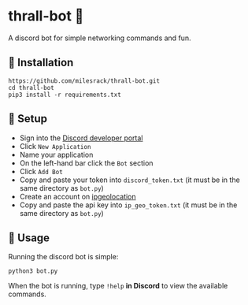 # thrall-bot :robot:
A discord bot for simple networking commands and fun.

## :pushpin: Installation
```
https://github.com/milesrack/thrall-bot.git
cd thrall-bot
pip3 install -r requirements.txt
```

## :pushpin: Setup
- Sign into the [Discord developer portal](https://discord.com/developers)
- Click `New Application`
- Name your application
- On the left-hand bar click the `Bot` section
- Click `Add Bot`
- Copy and paste your token into `discord_token.txt` (it must be in the same directory as `bot.py`)
- Create an account on [ipgeolocation](https://ipgeolocation.io/)
- Copy and paste the api key into `ip_geo_token.txt` (it must be in the same directory as `bot.py`)

## :pushpin: Usage
Running the discord bot is simple:
```
python3 bot.py
```
When the bot is running, type `!help` **in Discord** to view the available commands.
